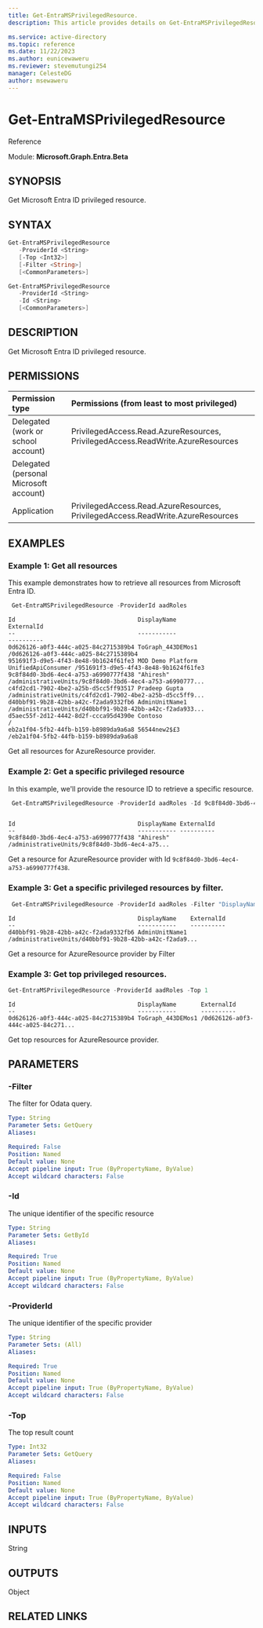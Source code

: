 ```yaml
---
title: Get-EntraMSPrivilegedResource.
description: This article provides details on Get-EntraMSPrivilegedResource command.

ms.service: active-directory
ms.topic: reference
ms.date: 11/22/2023
ms.author: eunicewaweru
ms.reviewer: stevemutungi254
manager: CelesteDG
author: msewaweru
---
```


# Get-EntraMSPrivilegedResource

Reference

Module: **Microsoft.Graph.Entra.Beta**

## SYNOPSIS

Get Microsoft Entra ID privileged resource.

## SYNTAX

```powershell
Get-EntraMSPrivilegedResource
   -ProviderId <String>
   [-Top <Int32>]
   [-Filter <String>]
   [<CommonParameters>]
```

```powershell
Get-EntraMSPrivilegedResource
   -ProviderId <String>
   -Id <String>
   [<CommonParameters>]
```

## DESCRIPTION  
  
Get Microsoft Entra ID privileged resource.

## PERMISSIONS

|Permission type      | Permissions (from least to most privileged)              |
|:--------------------|:---------------------------------------------------------|
|Delegated (work or school account) | PrivilegedAccess.Read.AzureResources, PrivilegedAccess.ReadWrite.AzureResources    |
|Delegated (personal Microsoft account) |     |
|Application | PrivilegedAccess.Read.AzureResources, PrivilegedAccess.ReadWrite.AzureResources |

## EXAMPLES

### Example 1: Get all resources
    
This example demonstrates how to retrieve all resources from Microsoft Entra ID.

    
```powershell
 Get-EntraMSPrivilegedResource -ProviderId aadRoles
``` 
     

    
```Output
Id                                   DisplayName                          ExternalId
--                                   -----------                          ----------
0d626126-a0f3-444c-a025-84c2715389b4 ToGraph_443DEMos1                    /0d626126-a0f3-444c-a025-84c2715389b4
951691f3-d9e5-4f43-8e48-9b1624f61fe3 MOD Demo Platform UnifiedApiConsumer /951691f3-d9e5-4f43-8e48-9b1624f61fe3
9c8f84d0-3bd6-4ec4-a753-a6990777f438 "Ahiresh"                            /administrativeUnits/9c8f84d0-3bd6-4ec4-a753-a6990777...
c4fd2cd1-7902-4be2-a25b-d5cc5ff93517 Pradeep Gupta                        /administrativeUnits/c4fd2cd1-7902-4be2-a25b-d5cc5ff9...
d40bbf91-9b28-42bb-a42c-f2ada9332fb6 AdminUnitName1                       /administrativeUnits/d40bbf91-9b28-42bb-a42c-f2ada933...
d5aec55f-2d12-4442-8d2f-ccca95d4390e Contoso                              /
eb2a1f04-5fb2-44fb-b159-b8989da9a6a8 56544new2$£3                         /eb2a1f04-5fb2-44fb-b159-b8989da9a6a8
```
Get all resources for AzureResource provider.

### Example 2: Get a specific privileged resource
In this example, we'll provide the resource ID to retrieve a specific resource.

```powershell
 Get-EntraMSPrivilegedResource -ProviderId aadRoles -Id 9c8f84d0-3bd6-4ec4-a753-a6990777f438
```

```Output

Id                                   DisplayName ExternalId
--                                   ----------- ----------
9c8f84d0-3bd6-4ec4-a753-a6990777f438 "Ahiresh"   /administrativeUnits/9c8f84d0-3bd6-4ec4-a75...
```

Get a resource for AzureResource provider with Id `9c8f84d0-3bd6-4ec4-a753-a6990777f438`.

### Example 3: Get a specific privileged resources by filter.

```powershell
 Get-EntraMSPrivilegedResource -ProviderId aadRoles -Filter "DisplayName eq 'AdminUnitName1'"
```

```Output
Id                                   DisplayName    ExternalId
--                                   -----------    ----------
d40bbf91-9b28-42bb-a42c-f2ada9332fb6 AdminUnitName1 /administrativeUnits/d40bbf91-9b28-42bb-a42c-f2ada9...
```
Get a resource for AzureResource provider by Filter

### Example 3: Get top privileged resources.

```powershell
Get-EntraMSPrivilegedResource -ProviderId aadRoles -Top 1
```

```output
Id                                   DisplayName       ExternalId
--                                   -----------       ----------
0d626126-a0f3-444c-a025-84c2715389b4 ToGraph_443DEMos1 /0d626126-a0f3-444c-a025-84c271...
```
Get top resources for AzureResource provider.

## PARAMETERS

### -Filter
The filter for Odata query.

```yaml
Type: String
Parameter Sets: GetQuery
Aliases:

Required: False
Position: Named
Default value: None
Accept pipeline input: True (ByPropertyName, ByValue)
Accept wildcard characters: False
```

### -Id
The unique identifier of the specific resource

```yaml
Type: String
Parameter Sets: GetById
Aliases:

Required: True
Position: Named
Default value: None
Accept pipeline input: True (ByPropertyName, ByValue)
Accept wildcard characters: False
```

### -ProviderId
The unique identifier of the specific provider

```yaml
Type: String
Parameter Sets: (All)
Aliases:

Required: True
Position: Named
Default value: None
Accept pipeline input: True (ByPropertyName, ByValue)
Accept wildcard characters: False
```

### -Top
The top result count

```yaml
Type: Int32
Parameter Sets: GetQuery
Aliases:

Required: False
Position: Named
Default value: None
Accept pipeline input: True (ByPropertyName, ByValue)
Accept wildcard characters: False
```

## INPUTS
String

## OUTPUTS
Object


## RELATED LINKS
